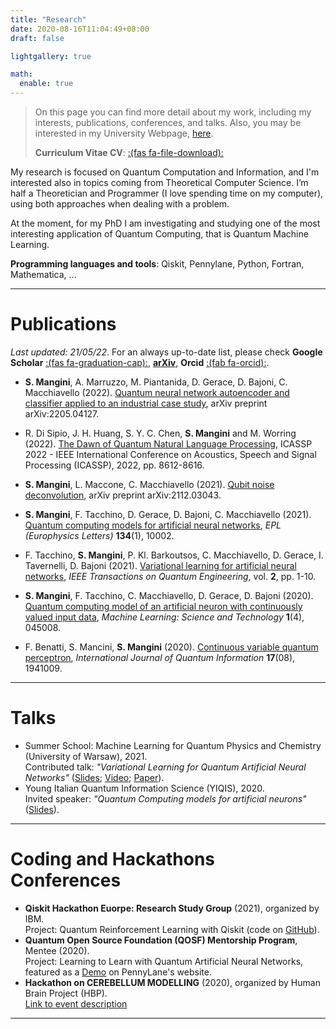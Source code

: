 ```yaml
---
title: "Research"
date: 2020-08-16T11:04:49+08:00
draft: false

lightgallery: true

math:
  enable: true
---
```


> On this page you can find more detail about my work, including my interests, publications, conferences, and talks.
> Also, you may be interested in my University Webpage, [here](https://qubit.it/people/stefano-mangini/).  
>  
>
> **Curriculum Vitae CV**:  [:(fas fa-file-download):](/documents/cv.pdf)

My research is focused on Quantum Computation and Information, and I'm interested also in topics coming from Theoretical Computer Science. I’m half a Theoretician and Programmer (I love spending time on my computer), using both approaches when dealing with a problem.

At the moment, for my PhD I am investigating and studying one of the most interesting application of Quantum Computing, that is Quantum Machine Learning.

**Programming languages and tools**: Qiskit, Pennylane, Python, Fortran, Mathematica, ...  

---

# Publications
*Last updated: 21/05/22*. For an always up-to-date list, please check **Google Scholar** [:(fas fa-graduation-cap):](https://scholar.google.com/citations?user=u0e6lk0AAAAJ&hl), [**arXiv**](https://arxiv.org/search/quant-ph?searchtype=author&query=Mangini%2C+S), **Orcid** [:(fab fa-orcid):](https://orcid.org/0000-0002-0056-0660).

* **S. Mangini**, A. Marruzzo, M. Piantanida, D. Gerace, D. Bajoni, C. Macchiavello (2022). [Quantum neural network autoencoder and classifier applied to an industrial case study](https://arxiv.org/abs/2205.04127), arXiv preprint arXiv:2205.04127.  

* R. Di Sipio, J. H. Huang, S. Y. C. Chen, **S. Mangini** and M. Worring (2022). [The Dawn of Quantum Natural Language Processing](https://ieeexplore.ieee.org/abstract/document/9747675), ICASSP 2022 - IEEE International Conference on Acoustics, Speech and Signal Processing (ICASSP), 2022, pp. 8612-8616.

* **S. Mangini**, L. Maccone, C. Macchiavello (2021). [Qubit noise deconvolution](https://arxiv.org/abs/2112.03043), arXiv preprint arXiv:2112.03043.

* **S. Mangini**, F. Tacchino, D. Gerace, D. Bajoni, C. Macchiavello (2021). [Quantum computing models for artificial neural networks](https://iopscience.iop.org/article/10.1209/0295-5075/134/10002), *EPL (Europhysics Letters)* **134**(1), 10002.

* F. Tacchino, **S. Mangini**, P. Kl. Barkoutsos, C. Macchiavello, D. Gerace, I. Tavernelli, D. Bajoni (2021). [Variational learning for artificial neural networks](https://ieeexplore.ieee.org/document/9364892),  *IEEE Transactions on Quantum Engineering*, vol. **2**, pp. 1-10.

* **S. Mangini**, F. Tacchino, C. Macchiavello, D. Gerace, D. Bajoni (2020). [Quantum computing model of an artificial neuron with continuously valued input data](https://doi.org/10.1088/2632-2153/abaf98), _Machine Learning: Science and Technology_ **1**(4), 045008.

* F. Benatti, S. Mancini, **S. Mangini** (2020). [Continuous variable quantum perceptron](https://doi.org/10.1142/S0219749919410090), _International Journal of Quantum Information_ **17**(08), 1941009.

---

# Talks
* Summer School: Machine Learning for Quantum Physics and Chemistry (University of Warsaw), 2021.  
Contributed talk: *"Variational Learning for Quantum Artificial Neural Networks"* ([Slides](/documents/Variational_Learning_final_compressed.pdf); [Video](https://www.youtube.com/watch?v=626oGmbS6x4); [Paper](https://ieeexplore.ieee.org/document/9364892/)).
* Young Italian Quantum Information Science (YIQIS), 2020.  
Invited speaker: *"Quantum Computing models for artificial neurons"* ([Slides](/documents/YIQIS.pdf)).  

---

# Coding and Hackathons Conferences
* **Qiskit Hackathon Euorpe: Research Study Group** (2021), organized by IBM.  
Project: Quantum Reinforcement Learning with Qiskit (code on [GitHub](https://github.com/stfnmangini/QRL)).
* **Quantum Open Source Foundation (QOSF) Mentorship Program**, Mentee (2020).  
Project: Learning to Learn with Quantum Artificial Neural Networks, featured as a [Demo](https://pennylane.ai/qml/demos/learning2learn.html) on PennyLane's website.
* **Hackathon on CEREBELLUM MODELLING** (2020), organized by Human Brain Project (HBP).  
[Link to event description](https://www.humanbrainproject.eu/en/education/participatecollaborate/infrastructure-events-trainings/hackathon-on-cerebellum-modelling/)  

---
